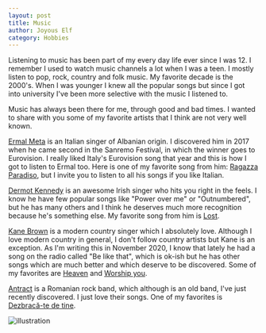 ```yaml
---
layout: post
title: Music
author: Joyous Elf
category: Hobbies
---
```


Listening to music has been part of my every day life ever since I was 12.
I remember I used to watch music channels a lot when I was a teen.
I mostly listen to pop, rock, country and folk music.
My favorite decade is the 2000's.
When I was younger I knew all the popular songs but since I got into university I've been more selective with the music I listened to.

Music has always been there for me, through good and bad times.
I wanted to share with you some of my favorite artists that I think are not very well known.

[Ermal Meta](https://www.youtube.com/channel/UCJbWj2ntPh3vQ4OIARcFF8Q) is an Italian singer of Albanian origin.
I discovered him in 2017 when he came second in the Sanremo Festival, in which the winner goes to Eurovision.
I really liked Italy's Eurovision song that year and this is how I got to listen to Ermal too.
Here is one of my favorite song from him: [Ragazza Paradiso](https://www.youtube.com/watch?v=bpxx-cNCmdU), but I invite you to listen to all his songs if you like Italian.

[Dermot Kennedy](https://www.youtube.com/channel/UCTujaKfo0jMXXhjvRtB6yYQ) is an awesome Irish singer who hits you right in the feels.
I know he have few popular songs like "Power over me" or "Outnumbered", but he has many others and I think he deserves much more recognition because he's something else.
My favorite song from him is [Lost](https://www.youtube.com/watch?v=oK9wqtAwnoE).

[Kane Brown](https://www.youtube.com/channel/UC2QTDn02Xobvy_N2bb_Zzlw) is a modern country singer which I absolutely love.
Although I love modern country in general, I don't follow country artists but Kane is an exception.
As I'm writing this in November 2020, I know that lately he had a song on the radio called "Be like that", which is ok-ish but he has other songs which are much better and which deserve to be discovered.
Some of my favorites are [Heaven](https://www.youtube.com/watch?v=dRX0wDNK6S4) and [Worship you](https://www.youtube.com/watch?v=Y_STxS_yy0c).

[Antract](https://www.youtube.com/channel/UCr-ZXy8YoxKbHHIotpTFPQA) is a Romanian rock band, which although is an old band, I've just recently discovered.
I just love their songs.
One of my favorites is [Dezbracă-te de tine](https://www.youtube.com/watch?v=39yuqEi3zd0).

![illustration]({{site.baseurl}}/assets/images/illustration_love_music.png)
